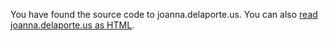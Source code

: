 You have found the source code to joanna.delaporte.us.
You can also [read joanna.delaporte.us as HTML](http://jdelaporte.github.io).
